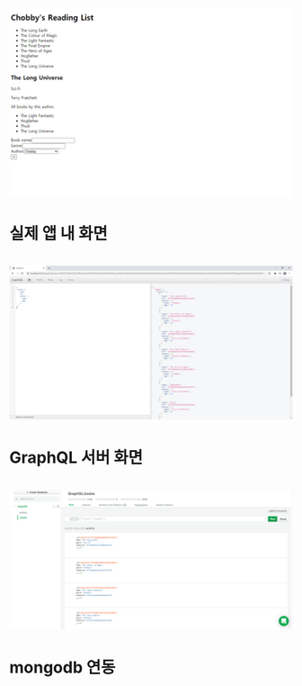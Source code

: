 <img src="./app.PNG">
<h1>실제 앱 내 화면<h1>
<img src="./graphQL.PNG">
<h1>GraphQL 서버 화면<h1>
<img src="./mongodb.PNG">
<h1>mongodb 연동<h1>
